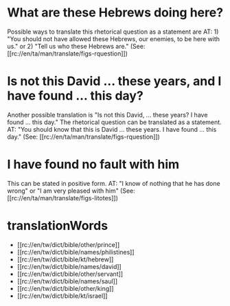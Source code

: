 # What are these Hebrews doing here?

Possible ways to translate this rhetorical question as a statement are AT: 1) "You should not have allowed these Hebrews, our enemies, to be here with us." or 2) "Tell us who these Hebrews are." (See: [[rc://en/ta/man/translate/figs-rquestion]])

# Is not this David ... these years, and I have found ... this day?

Another possible translation is "Is not this David, ... these years? I have found ... this day." The rhetorical question can be translated as a statement. AT: "You should know that this is David ... these years. I have found ... this day." (See: [[rc://en/ta/man/translate/figs-rquestion]])

# I have found no fault with him

This can be stated in positive form. AT: "I know of nothing that he has done wrong" or "I am very pleased with him" (See: [[rc://en/ta/man/translate/figs-litotes]])

# translationWords

* [[rc://en/tw/dict/bible/other/prince]]
* [[rc://en/tw/dict/bible/names/philistines]]
* [[rc://en/tw/dict/bible/kt/hebrew]]
* [[rc://en/tw/dict/bible/names/david]]
* [[rc://en/tw/dict/bible/other/servant]]
* [[rc://en/tw/dict/bible/names/saul]]
* [[rc://en/tw/dict/bible/other/king]]
* [[rc://en/tw/dict/bible/kt/israel]]